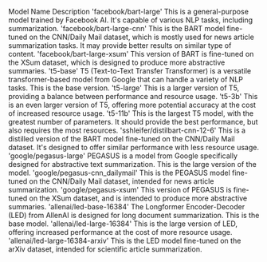 Model Name	Description
'facebook/bart-large'	This is a general-purpose model trained by Facebook AI. It's capable of various NLP tasks, including summarization.
'facebook/bart-large-cnn'	This is the BART model fine-tuned on the CNN/Daily Mail dataset, which is mostly used for news article summarization tasks. It may provide better results on similar type of content.
'facebook/bart-large-xsum'	This version of BART is fine-tuned on the XSum dataset, which is designed to produce more abstractive summaries.
't5-base'	T5 (Text-to-Text Transfer Transformer) is a versatile transformer-based model from Google that can handle a variety of NLP tasks. This is the base version.
't5-large'	This is a larger version of T5, providing a balance between performance and resource usage.
't5-3b'	This is an even larger version of T5, offering more potential accuracy at the cost of increased resource usage.
't5-11b'	This is the largest T5 model, with the greatest number of parameters. It should provide the best performance, but also requires the most resources.
'sshleifer/distilbart-cnn-12-6'	This is a distilled version of the BART model fine-tuned on the CNN/Daily Mail dataset. It's designed to offer similar performance with less resource usage.
'google/pegasus-large'	PEGASUS is a model from Google specifically designed for abstractive text summarization. This is the large version of the model.
'google/pegasus-cnn_dailymail'	This is the PEGASUS model fine-tuned on the CNN/Daily Mail dataset, intended for news article summarization.
'google/pegasus-xsum'	This version of PEGASUS is fine-tuned on the XSum dataset, and is intended to produce more abstractive summaries.
'allenai/led-base-16384'	The Longformer Encoder-Decoder (LED) from AllenAI is designed for long document summarization. This is the base model.
'allenai/led-large-16384'	This is the large version of LED, offering increased performance at the cost of more resource usage.
'allenai/led-large-16384-arxiv'	This is the LED model fine-tuned on the arXiv dataset, intended for scientific article summarization.
